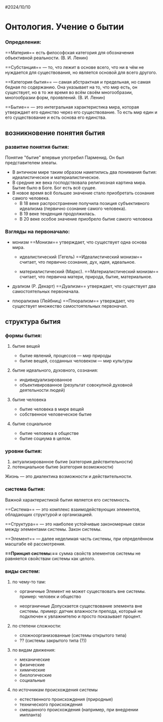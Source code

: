 #2024/10/10
# Онтология. Учение о бытии

### Определения:

==Материя== есть философская категория для обозначения объективной реальности. (В. И. Ленин)

==Субстанция== — то, что лежит в основе всего, что ни в чём не нуждается для существования, но является основой для всего другого.

==Категория бытия== — самая абстрактная и предельная, но самая бедная по содержанию. Она указывает на то, что мир есть, он существует, но в то же время во всём своём многообразии, многообразии форм, проявлений. (В. И. Ленин)

==Бытие== — это интегральная характеристика мира, которая утверждает его единство через его существование. То есть мир един и его существование и есть основа его единства.

## возникновение понятия бытия


### развитие понятия бытия:

Понятие "бытие" впервые употребил Парменид. Он был представителем элеаты.

- В античном мире таким образом наметились два понимания бытия: идеалистическое и материалистическое.
- В средние же века господствовала религиозная картина мира. Бытие было в Боге. Бог есть всё сущее.
- В новое время всё большее значение стало приобретать сознание самого человека.
	- В 18 веке распространение получила позиция субъективного идеализма (первично сознание самого человека).
	- В 19 веке тенденция продолжилась.
	- В 20 веке особое значение приобрело бытие самого человека


### Взгляды на первоначало:

- монизм
	==Монизм== утверждает, что существует одна основа мира.
	
	- идеалистический (Гегель)
		==Идеалистический монизм== считает, что первично сознание, дух, идея, идеальное.
	
	- материалистический (Маркс).
		==Материалистический монизм== считает, что первична матери, природа, бытие, материальное.
	
- дуализм (Р. Декарт)
	==Дуализм== утверждает, что существует два самостоятельных первоначала.
	
- плюрализма (Лейбниц)
	==Плюрализм== утверждает, что существует множество самостоятельных первоначал.

##  структура бытия


### формы бытия:

1.  бытие вещей
	- бытие явлений, процессов — мир природы
	- бытие вещей, созданных человеком — мир культуры
	
2. бытие идеального, духовного, сознания:
	- индивидуализированное
	- объективированное (результат совокупной духовной деятельности людей)
	  
3. бытие человека
	- бытие человека в мире вещей
	- собственное человеческое бытие
	  
4. бытие социальное
	- бытие человека в обществе
	- бытие социума в целом.

### уровни бытия:

1. актуализированное бытие (категория действительности) 
2. потенциальное бытие (категория возможности)

Жизнь — это диалектика возможности и действительности.


### система бытия:

Важной характеристикой бытия является его системность.

==Система== — это комплекс взаимодействующих элементов, обладающих структурой и организацией.

==Структура== — это наиболее устойчивые закономерные связи между элементами системы. Закон системы.

==Элемент== — далее неделимая часть системы, при определённом масштабе её рассмотрения.

**==Принцип системы:==** сумма свойств элементов системы не равняется свойствам системы как целого.

### виды систем:

1. по чему-то там:
	- органичные
		Элемент не может существовать вне системы.
		пример: человек и общество
		
	- неорганичные
		Допускается существование элемента вне системы.
		пример: датчик влажности препода, который не подключен к увлажнителю и просто показывает процент.

2. по степени сложности:
	- сложноорганизованные (системы открытого типа)
	- ?? (системы закрытого типа (?))

3. по видам движения:
	- механические
	- физические
	- химические
	- биологические
	- социальные

4. по источникам происхождения системы
	- естественного происхождения (природные)
	- технического происхождения
	- смешанного происхождения (например, при внедрении импланта)